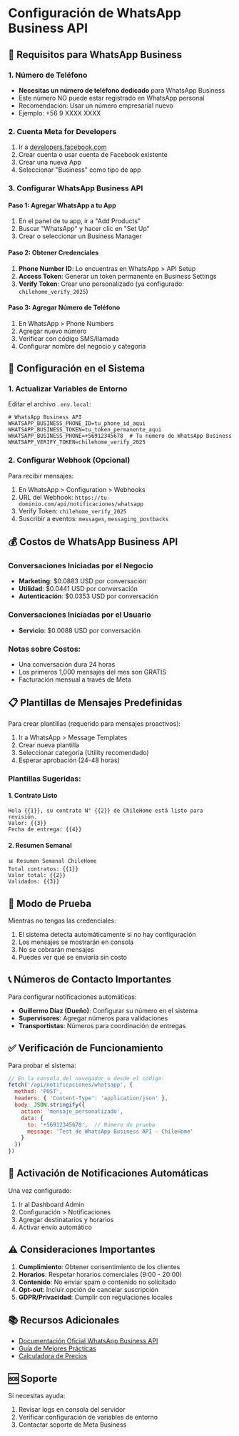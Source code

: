 # Configuración de WhatsApp Business API

## 📱 Requisitos para WhatsApp Business

### 1. Número de Teléfono
- **Necesitas un número de teléfono dedicado** para WhatsApp Business
- Este número NO puede estar registrado en WhatsApp personal
- Recomendación: Usar un número empresarial nuevo
- Ejemplo: +56 9 XXXX XXXX

### 2. Cuenta Meta for Developers
1. Ir a [developers.facebook.com](https://developers.facebook.com)
2. Crear cuenta o usar cuenta de Facebook existente
3. Crear una nueva App
4. Seleccionar "Business" como tipo de app

### 3. Configurar WhatsApp Business API

#### Paso 1: Agregar WhatsApp a tu App
1. En el panel de tu app, ir a "Add Products"
2. Buscar "WhatsApp" y hacer clic en "Set Up"
3. Crear o seleccionar un Business Manager

#### Paso 2: Obtener Credenciales
1. **Phone Number ID**: Lo encuentras en WhatsApp > API Setup
2. **Access Token**: Generar un token permanente en Business Settings
3. **Verify Token**: Crear uno personalizado (ya configurado: `chilehome_verify_2025`)

#### Paso 3: Agregar Número de Teléfono
1. En WhatsApp > Phone Numbers
2. Agregar nuevo número
3. Verificar con código SMS/llamada
4. Configurar nombre del negocio y categoría

## 🔧 Configuración en el Sistema

### 1. Actualizar Variables de Entorno
Editar el archivo `.env.local`:

```env
# WhatsApp Business API
WHATSAPP_BUSINESS_PHONE_ID=tu_phone_id_aqui
WHATSAPP_BUSINESS_TOKEN=tu_token_permanente_aqui
WHATSAPP_BUSINESS_PHONE=+56912345678  # Tu número de WhatsApp Business
WHATSAPP_VERIFY_TOKEN=chilehome_verify_2025
```

### 2. Configurar Webhook (Opcional)
Para recibir mensajes:

1. En WhatsApp > Configuration > Webhooks
2. URL del Webhook: `https://tu-dominio.com/api/notificaciones/whatsapp`
3. Verify Token: `chilehome_verify_2025`
4. Suscribir a eventos: `messages`, `messaging_postbacks`

## 💰 Costos de WhatsApp Business API

### Conversaciones Iniciadas por el Negocio
- **Marketing**: $0.0883 USD por conversación
- **Utilidad**: $0.0441 USD por conversación
- **Autenticación**: $0.0353 USD por conversación

### Conversaciones Iniciadas por el Usuario
- **Servicio**: $0.0088 USD por conversación

### Notas sobre Costos:
- Una conversación dura 24 horas
- Los primeros 1,000 mensajes del mes son GRATIS
- Facturación mensual a través de Meta

## 📋 Plantillas de Mensajes Predefinidas

Para crear plantillas (requerido para mensajes proactivos):

1. Ir a WhatsApp > Message Templates
2. Crear nueva plantilla
3. Seleccionar categoría (Utility recomendado)
4. Esperar aprobación (24-48 horas)

### Plantillas Sugeridas:

#### 1. Contrato Listo
```
Hola {{1}}, su contrato N° {{2}} de ChileHome está listo para revisión.
Valor: {{3}}
Fecha de entrega: {{4}}
```

#### 2. Resumen Semanal
```
📊 Resumen Semanal ChileHome
Total contratos: {{1}}
Valor total: {{2}}
Validados: {{3}}
```

## 🧪 Modo de Prueba

Mientras no tengas las credenciales:

1. El sistema detecta automáticamente si no hay configuración
2. Los mensajes se mostrarán en consola
3. No se cobrarán mensajes
4. Puedes ver qué se enviaría sin costo

## 📞 Números de Contacto Importantes

Para configurar notificaciones automáticas:

- **Guillermo Díaz (Dueño)**: Configurar su número en el sistema
- **Supervisores**: Agregar números para validaciones
- **Transportistas**: Números para coordinación de entregas

## ✅ Verificación de Funcionamiento

Para probar el sistema:

```javascript
// En la consola del navegador o desde el código:
fetch('/api/notificaciones/whatsapp', {
  method: 'POST',
  headers: { 'Content-Type': 'application/json' },
  body: JSON.stringify({
    action: 'mensaje_personalizado',
    data: {
      to: '+56912345678',  // Número de prueba
      message: 'Test de WhatsApp Business API - ChileHome'
    }
  })
})
```

## 🚀 Activación de Notificaciones Automáticas

Una vez configurado:

1. Ir al Dashboard Admin
2. Configuración > Notificaciones
3. Agregar destinatarios y horarios
4. Activar envío automático

## ⚠️ Consideraciones Importantes

1. **Cumplimiento**: Obtener consentimiento de los clientes
2. **Horarios**: Respetar horarios comerciales (9:00 - 20:00)
3. **Contenido**: No enviar spam o contenido no solicitado
4. **Opt-out**: Incluir opción de cancelar suscripción
5. **GDPR/Privacidad**: Cumplir con regulaciones locales

## 📚 Recursos Adicionales

- [Documentación Oficial WhatsApp Business API](https://developers.facebook.com/docs/whatsapp)
- [Guía de Mejores Prácticas](https://www.facebook.com/business/m/whatsapp/best-practices)
- [Calculadora de Precios](https://developers.facebook.com/docs/whatsapp/pricing)

## 🆘 Soporte

Si necesitas ayuda:
1. Revisar logs en consola del servidor
2. Verificar configuración de variables de entorno
3. Contactar soporte de Meta Business
